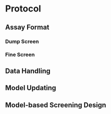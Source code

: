 # Protocol


## Assay Format
### Dump Screen
### Fine Screen
## Data Handling
## Model Updating
## Model-based Screening Design
